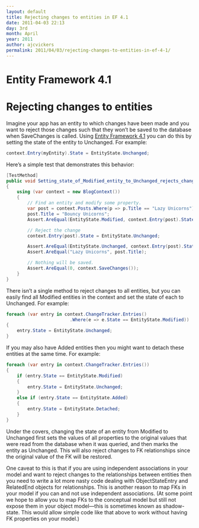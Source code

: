 ```yaml
---
layout: default
title: Rejecting changes to entities in EF 4.1
date: 2011-04-03 22:13
day: 3rd
month: April
year: 2011
author: ajcvickers
permalink: 2011/04/03/rejecting-changes-to-entities-in-ef-4-1/
---
```


# Entity Framework 4.1
# Rejecting changes to entities

<p>Imagine your app has an entity to which changes have been made and you want to reject those changes such that they won’t be saved to the database when SaveChanges is called. Using <a href="https://docs.microsoft.com/archive/blogs/adonet/ef-4-1-release-candidate-available">Entity Framework 4.1</a> you can do this by setting the state of the entity to Unchanged. For example:</p>  

``` c#
context.Entry(myEntity).State = EntityState.Unchanged;
```

<p>Here’s a simple test that demonstrates this behavior:</p>

``` c#
[TestMethod]
public void Setting_state_of_Modified_entity_to_Unchanged_rejects_changes()
{
    using (var context = new BlogContext())
    {
        // Find an entity and modify some property.
        var post = context.Posts.Where(p => p.Title == "Lazy Unicorns").Single();
        post.Title = "Bouncy Unicorns";
        Assert.AreEqual(EntityState.Modified, context.Entry(post).State);

        // Reject the change
        context.Entry(post).State = EntityState.Unchanged;

        Assert.AreEqual(EntityState.Unchanged, context.Entry(post).State);
        Assert.AreEqual("Lazy Unicorns", post.Title);

        // Nothing will be saved.
        Assert.AreEqual(0, context.SaveChanges());
    }
}
```

<p>There isn’t a single method to reject changes to all entities, but you can easily find all Modified entities in the context and set the state of each to Unchanged. For example:</p>

``` c#
foreach (var entry in context.ChangeTracker.Entries()
                        .Where(e => e.State == EntityState.Modified))
{
    entry.State = EntityState.Unchanged;
}
```

<p>If you may also have Added entities then you might want to detach these entities at the same time. For example:</p>

``` c#
foreach (var entry in context.ChangeTracker.Entries())
{
    if (entry.State == EntityState.Modified)
    {
        entry.State = EntityState.Unchanged;
    }
    else if (entry.State == EntityState.Added)
    {
        entry.State = EntityState.Detached;
    }
}
```

<p>Under the covers, changing the state of an entity from Modified to Unchanged first sets the values of all properties to the original values that were read from the database when it was queried, and then marks the entity as Unchanged. This will also reject changes to FK relationships since the original value of the FK will be restored.</p>

<p>One caveat to this is that if you are using independent associations in your model and want to reject changes to the relationships between entities then you need to write a lot more nasty code dealing with ObjectStateEntry and RelatedEnd objects for relationships. This is another reason to map FKs in your model if you can and not use independent associations. (At some point we hope to allow you to map FKs to the conceptual model but still not expose them in your object model—this is sometimes known as shadow-state. This would allow simple code like that above to work without having FK properties on your model.)</p>
